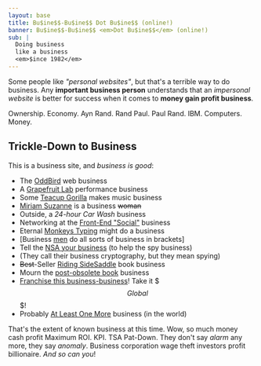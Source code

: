 ```yaml
---
layout: base
title: Bu$ine$$-Bu$ine$$ Dot Bu$ine$$ (online!)
banner: Bu$ine$$-Bu$ine$$ <em>Dot Bu$ine$$</em> (online!)
sub: |
  Doing business
  like a business
  <em>$ince 1982</em>
---
```


Some people like _"personal websites"_,
but that's a terrible way to do business.
Any **important business person** understands
that an _impersonal website_ is better
for success when it comes to
**money gain profit business**.

Ownership. Economy. Ayn Rand.
Rand Paul. Paul Rand.
IBM. Computers. Money.

## Trickle-Down to Business

This is a business site,
and _business is good_:

- The [OddBird](https://www.oddbird.net) web business
- A [Grapefruit Lab](https://grapefruitlab.com) performance business
- Some [Teacup Gorilla](https://teacupgorilla.com) makes music business
- [Miriam Suzanne](https://miriamsuzanne.com) is a business ~~woman~~
- Outside, a _24-hour Car Wash_ business
- Networking at the [Front-End "Social"](https://front-end.social) business
- Eternal [Monkeys Typing](https://monkey.writr.art/) might do a business
- [Business [men](https://men.mia.wtf) do all sorts of business in brackets]
- Tell the [NSA your business](https://nsa4.us/) (to help the spy business)
- (They call their business cryptography, but they mean spying)
- ~~Best~~-Seller [Riding SideSaddle](https://ridingsidesaddle.com) book business
- Mourn the [post-obsolete book](https://webart.mia.wtf/project/post-obsolete/) business
- [Franchise this business-business](https://github.com/mirisuzanne/business-business)!
  Take it $$$Global$$$!
- Probably [At Least One More](https://business.business-business.business/)
  business (in the world)

That's the extent of known business at this time.
Wow, so much money cash profit Maximum ROI. KPI. TSA Pat-Down.
They don't say _alarm_ any more, they say _anomaly_.
Business corporation wage theft investors profit billionaire.
_And so can you_!
